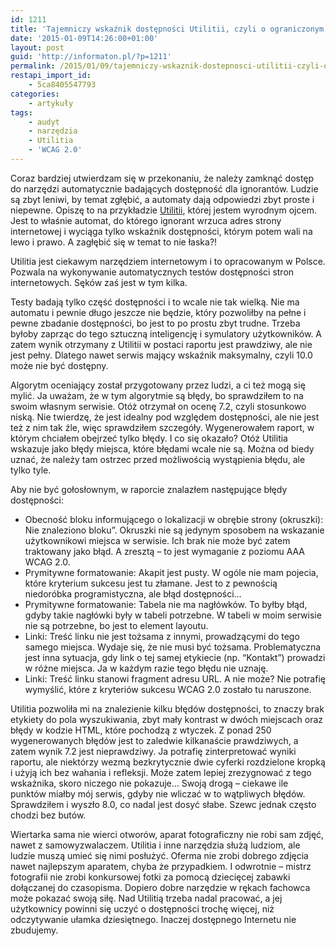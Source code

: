 ```yaml
---
id: 1211
title: 'Tajemniczy wskaźnik dostępności Utilitii, czyli o ograniczonym zaufaniu do automatów'
date: '2015-01-09T14:26:00+01:00'
layout: post
guid: 'http://informaton.pl/?p=1211'
permalink: /2015/01/09/tajemniczy-wskaznik-dostepnosci-utilitii-czyli-o-ograniczonym-zaufaniu-do-automatow/
restapi_import_id:
    - 5ca8405547793
categories:
    - artykuły
tags:
    - audyt
    - narzędzia
    - Utilitia
    - 'WCAG 2.0'
---
```


Coraz bardziej utwierdzam się w przekonaniu, że należy zamknąć dostęp do narzędzi automatycznie badających dostępność dla ignorantów. Ludzie są zbyt leniwi, by temat zgłębić, a automaty dają odpowiedzi zbyt proste i niepewne. Opiszę to na przykładzie [Utilitii](https://walidator.utilitia.pl/), której jestem wyrodnym ojcem. Jest to właśnie automat, do którego ignorant wrzuca adres strony internetowej i wyciąga tylko wskaźnik dostępności, którym potem wali na lewo i prawo. A zagłębić się w temat to nie łaska?!

Utilitia jest ciekawym narzędziem internetowym i to opracowanym w Polsce. Pozwala na wykonywanie automatycznych testów dostępności stron internetowych. Sęków zaś jest w tym kilka.

Testy badają tylko część dostępności i to wcale nie tak wielką. Nie ma automatu i pewnie długo jeszcze nie będzie, który pozwoliłby na pełne i pewne zbadanie dostępności, bo jest to po prostu zbyt trudne. Trzeba byłoby zaprząc do tego sztuczną inteligencję i symulatory użytkowników. A zatem wynik otrzymany z Utilitii w postaci raportu jest prawdziwy, ale nie jest pełny. Dlatego nawet serwis mający wskaźnik maksymalny, czyli 10.0 może nie być dostępny.

Algorytm oceniający został przygotowany przez ludzi, a ci też mogą się mylić. Ja uważam, że w tym algorytmie są błędy, bo sprawdziłem to na swoim własnym serwisie. Otóż otrzymał on ocenę 7.2, czyli stosunkowo niską. Nie twierdzę, że jest idealny pod względem dostępności, ale nie jest też z nim tak źle, więc sprawdziłem szczegóły. Wygenerowałem raport, w którym chciałem obejrzeć tylko błędy. I co się okazało? Otóż Utilitia wskazuje jako błędy miejsca, które błędami wcale nie są. Można od biedy uznać, że należy tam ostrzec przed możliwością wystąpienia błędu, ale tylko tyle.

Aby nie być gołosłownym, w raporcie znalazłem następujące błędy dostępności:

- Obecność bloku informującego o lokalizacji w obrębie strony (okruszki): Nie znaleziono bloku”. Okruszki nie są jedynym sposobem na wskazanie użytkownikowi miejsca w serwisie. Ich brak nie może być zatem traktowany jako błąd. A zresztą – to jest wymaganie z poziomu AAA WCAG 2.0.
- Prymitywne formatowanie: Akapit jest pusty. W ogóle nie mam pojecia, które kryterium sukcesu jest tu złamane. Jest to z pewnością niedoróbka programistyczna, ale błąd dostępności…
- Prymitywne formatowanie: Tabela nie ma nagłówków. To byłby błąd, gdyby takie nagłówki były w tabeli potrzebne. W tabeli w moim serwisie nie są potrzebne, bo jest to element layoutu.
- Linki: Treść linku nie jest tożsama z innymi, prowadzącymi do tego samego miejsca. Wydaje się, że nie musi być tożsama. Problematyczna jest inna sytuacja, gdy link o tej samej etykiecie (np. “Kontakt”) prowadzi w różne miejsca. Ja w każdym razie tego błędu nie uznaję.
- Linki: Treść linku stanowi fragment adresu URL. A nie może? Nie potrafię wymyślić, które z kryteriów sukcesu WCAG 2.0 zostało tu naruszone.

Utilitia pozwoliła mi na znalezienie kilku błędów dostępności, to znaczy brak etykiety do pola wyszukiwania, zbyt mały kontrast w dwóch miejscach oraz błędy w kodzie HTML, które pochodzą z wtyczek. Z ponad 250 wygenerowanych błędów jest to zaledwie kilkanaście prawdziwych, a zatem wynik 7.2 jest nieprawdziwy. Ja potrafię zinterpretować wyniki raportu, ale niektórzy wezmą bezkrytycznie dwie cyferki rozdzielone kropką i użyją ich bez wahania i refleksji. Może zatem lepiej zrezygnować z tego wskaźnika, skoro niczego nie pokazuje… Swoją drogą – ciekawe ile punktów miałby mój serwis, gdyby nie wliczać w to wątpliwych błędów. Sprawdziłem i wyszło 8.0, co nadal jest dosyć słabe. Szewc jednak często chodzi bez butów.

Wiertarka sama nie wierci otworów, aparat fotograficzny nie robi sam zdjęć, nawet z samowyzwalaczem. Utilitia i inne narzędzia służą ludziom, ale ludzie muszą umieć się nimi posłużyć. Oferma nie zrobi dobrego zdjęcia nawet najlepszym aparatem, chyba że przypadkiem. I odwrotnie – mistrz fotografii nie zrobi konkursowej fotki za pomocą dziecięcej zabawki dołączanej do czasopisma. Dopiero dobre narzędzie w rękach fachowca może pokazać swoją siłę. Nad Utilitią trzeba nadal pracować, a jej użytkownicy powinni się uczyć o dostępności trochę więcej, niż odczytywanie ułamka dziesiętnego. Inaczej dostępnego Internetu nie zbudujemy.